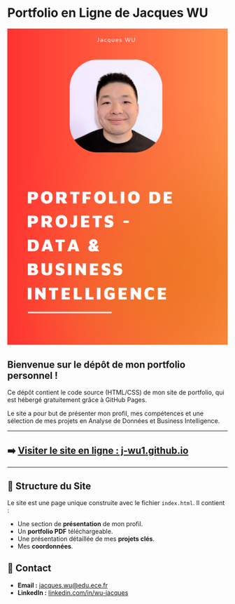 # Portfolio en Ligne de Jacques WU

[![Couverture de mon Portfolio](Couverture_Portfolio.png)](https://github.com/J-WU1/Portfolio/blob/main/Portfolio_Projets_JacquesWu.pdf)

## Bienvenue sur le dépôt de mon portfolio personnel !

Ce dépôt contient le code source (HTML/CSS) de mon site de portfolio, qui est hébergé gratuitement grâce à GitHub Pages.

Le site a pour but de présenter mon profil, mes compétences et une sélection de mes projets en Analyse de Données et Business Intelligence.

---

## ➡️ [Visiter le site en ligne : j-wu1.github.io](https://j-wu1.github.io)

---

## 🔹 Structure du Site

Le site est une page unique construite avec le fichier `index.html`. Il contient :

*   Une section de **présentation** de mon profil.
*   Un **portfolio PDF** téléchargeable.
*   Une présentation détaillée de mes **projets clés**.
*   Mes **coordonnées**.

## 🔹 Contact

*   **Email :** [jacques.wu@edu.ece.fr](mailto:jacques.wu@edu.ece.fr)
*   **LinkedIn :** [linkedin.com/in/wu-jacques](https'://www.linkedin.com/in/wu-jacques)
